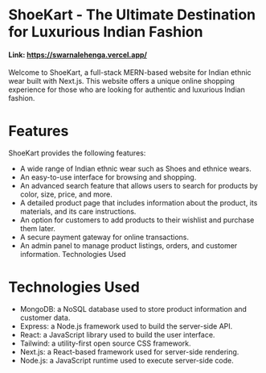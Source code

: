 # ShoeKart - The Ultimate Destination for Luxurious Indian Fashion

#### Link: https://swarnalehenga.vercel.app/

Welcome to ShoeKart, a full-stack MERN-based website for Indian ethnic wear built with Next.js. This website offers a unique online shopping experience for those who are looking for authentic and luxurious Indian fashion.


# Features

ShoeKart provides the following features:
- A wide range of Indian ethnic wear such as Shoes and ethnice wears.
- An easy-to-use interface for browsing and shopping.
- An advanced search feature that allows users to search for products by color, size, price, and more.
- A detailed product page that includes information about the product, its materials, and its care instructions.
- An option for customers to add products to their wishlist and purchase them later.
- A secure payment gateway for online transactions.
- An admin panel to manage product listings, orders, and customer information. Technologies Used

# Technologies Used


- MongoDB: a NoSQL database used to store product information and customer data.
- Express: a Node.js framework used to build the server-side API.
- React: a JavaScript library used to build the user interface.
- Tailwind: a utility-first open source CSS framework.
- Next.js: a React-based framework used for server-side rendering.
- Node.js: a JavaScript runtime used to execute server-side code.
